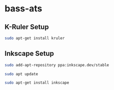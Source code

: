 # bass-ats

## K-Ruler Setup

```bash
sudo apt-get install kruler
```
## Inkscape Setup

```bash
sudo add-apt-repository ppa:inkscape.dev/stable
```

```bash
sudo apt update
```

```bash
sudo apt-get install inkscape

```
